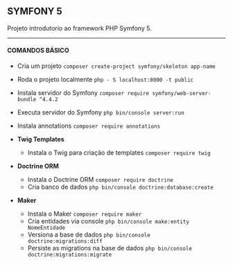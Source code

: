 ## SYMFONY 5
Projeto introdutorio ao framework PHP Symfony 5.

---

#### COMANDOS BÁSICO

* Cria um projeto `composer create-project symfony/skeleton app-name`
* Roda o projeto localmente `php - S localhost:8000 -t public`
* Instala servidor do Symfony `composer require symfony/web-server-bundle ^4.4.2`
* Executa servidor do Symfony `php bin/console server:run`
* Instala annotations `composer require annotations`

* **Twig Templates**
    * Instala o Twig para criação de templates `composer require twig`

* **Doctrine ORM**
    - Instala o Doctrine ORM `composer require doctrine`
    - Cria banco de dados `php bin/console doctrine:database:create`

* **Maker**
    - Instala o Maker `composer require maker`
    - Cria entidades via console `php bin/console make:entity NomeEntidade`
    - Versiona a base de dados `php bin/console doctrine:migrations:diff`
    - Persiste as migrations na base de dados `php bin/console doctrine:migrations:migrate`